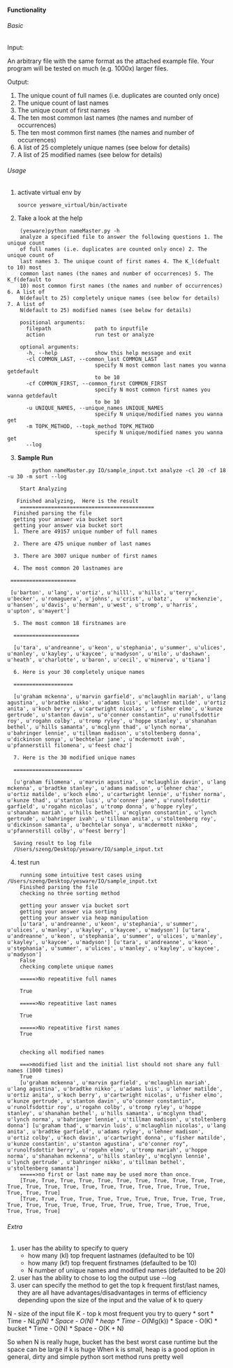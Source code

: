#### Functionality
###### Basic
Input:

An arbitrary file with the same format as the attached example file. Your
program will be tested on much (e.g. 1000x) larger files.

Output:

1. The unique count of full names (i.e. duplicates are counted only once)
2. The unique count of last names
3. The unique count of first names
4. The ten most common last names (the names and number of occurrences)
5. The ten most common first names (the names and number of occurrences)
6. A list of 25 completely unique names (see below for details)
7. A list of 25 modified names (see below for details)

###### Usage
1.  activate virtual env by
    ```
    source yesware_virtual/bin/activate
    ```
2.  Take a look at the help
```
    (yesware)python nameMaster.py -h
    analyze a specified file to answer the following questions 1. The unique count
    of full names (i.e. duplicates are counted only once) 2. The unique count of
    last names 3. The unique count of first names 4. The K_l(defualt to 10) most
    common last names (the names and number of occurrences) 5. The K_f(default to
    10) most common first names (the names and number of occurrences) 6. A list of
    N(default to 25) completely unique names (see below for details) 7. A list of
    N(default to 25) modified names (see below for details)

    positional arguments:
      filepath              path to inputfile
      action                run test or analyze

    optional arguments:
      -h, --help            show this help message and exit
      -cl COMMON_LAST, --common_last COMMON_LAST
                            specify N most common last names you wanna getdefault
                            to be 10
      -cf COMMON_FIRST, --common_first COMMON_FIRST
                            specify N most common first names you wanna getdefault
                            to be 10
      -u UNIQUE_NAMES, --unique_names UNIQUE_NAMES
                            specify N unique/modified names you wanna get
      -m TOPK_METHOD, --topk_method TOPK_METHOD
                            specify N unique/modified names you wanna get
      --log
  ```
3.  **Sample Run**

```
        python nameMaster.py IO/sample_input.txt analyze -cl 20 -cf 18 -u 30 -m sort --log

    Start Analyzing

   Finished analyzing,  Here is the result
    ===========================================
  Finished parsing the file
  getting your answer via bucket sort
  getting your answer via bucket sort
  1. There are 49157 unique number of full names

  2. There are 475 unique number of last names

  3. There are 3007 unique number of first names

  4. The most common 20 lastnames are
 
 =====================
 
 [u'barton', u'lang', u'ortiz', u'hilll', u'hills', u'terry', u'becker', u'romaguera', u'johns', u'crist', u'batz',    u'mckenzie', u'hansen', u'davis', u'herman', u'west', u'tromp', u'harris', u'upton', u'mayert']

  5. The most common 18 firstnames are
  
  =====================
  
  [u'tara', u'andreanne', u'keon', u'stephania', u'summer', u'ulices', u'manley', u'kayley', u'kaycee', u'madyson', u'milo', u'dashawn', u'heath', u'charlotte', u'baron', u'cecil', u'minerva', u'tiana']

  6. Here is your 30 completely unique names
  
  ===================
  
  [u'graham mckenna', u'marvin garfield', u'mclaughlin mariah', u'lang agustina', u'bradtke nikko', u'adams luis', u'lehner matilde', u'ortiz anita', u'koch berry', u'cartwright nicolas', u'fisher elmo', u'kunze gertrude', u'stanton davin', u"o'conner constantin", u'runolfsdottir roy', u'rogahn colby', u'tromp ryley', u'hoppe stanley', u'shanahan bethel', u'hills samanta', u'mcglynn thad', u'lynch norma', u'bahringer lennie', u'tillman madison', u'stoltenberg donna', u'dickinson sonya', u'bechtelar jane', u'mcdermott ivah', u'pfannerstill filomena', u'feest chaz']

  7. Here is the 30 modified unique names
  
  ======================
  
  [u'graham filomena', u'marvin agustina', u'mclaughlin davin', u'lang mckenna', u'bradtke stanley', u'adams madison', u'lehner chaz', u'ortiz matilde', u'koch elmo', u'cartwright lennie', u'fisher norma', u'kunze thad', u'stanton luis', u"o'conner jane", u'runolfsdottir garfield', u'rogahn nicolas', u'tromp donna', u'hoppe ryley', u'shanahan mariah', u'hills bethel', u'mcglynn constantin', u'lynch gertrude', u'bahringer ivah', u'tillman anita', u'stoltenberg roy', u'dickinson samanta', u'bechtelar sonya', u'mcdermott nikko', u'pfannerstill colby', u'feest berry']

  Saving result to log file
  /Users/szeng/Desktop/yesware/IO/sample_input.txt
```
4. test run

```
    running some intuitive test cases using /Users/szeng/Desktop/yesware/IO/sample_input.txt
    Finished parsing the file
    checking no three sorting method

    getting your answer via bucket sort
    getting your answer via sorting
    getting your answer via heap manipulation
    [u'tara', u'andreanne', u'keon', u'stephania', u'summer', u'ulices', u'manley', u'kayley', u'kaycee', u'madyson'] [u'tara', u'andreanne', u'keon', u'stephania', u'summer', u'ulices', u'manley', u'kayley', u'kaycee', u'madyson'] [u'tara', u'andreanne', u'keon', u'stephania', u'summer', u'ulices', u'manley', u'kayley', u'kaycee', u'madyson']
    False
    checking complete unique names

    =====>No repeatitive full names

    True

    =====>No repeatitive last names

    True

    =====>No repeatitive first names
    True


    checking all modified names

    ===>modified list and the initial list should not share any full names (1000 times)
    True
    [u'graham mckenna', u'marvin garfield', u'mclaughlin mariah', u'lang agustina', u'bradtke nikko', u'adams luis', u'lehner matilde', u'ortiz anita', u'koch berry', u'cartwright nicolas', u'fisher elmo', u'kunze gertrude', u'stanton davin', u"o'conner constantin", u'runolfsdottir roy', u'rogahn colby', u'tromp ryley', u'hoppe stanley', u'shanahan bethel', u'hills samanta', u'mcglynn thad', u'lynch norma', u'bahringer lennie', u'tillman madison', u'stoltenberg donna'] [u'graham thad', u'marvin luis', u'mclaughlin nicolas', u'lang anita', u'bradtke garfield', u'adams ryley', u'lehner madison', u'ortiz colby', u'koch davin', u'cartwright donna', u'fisher matilde', u'kunze constantin', u'stanton agustina', u"o'conner roy", u'runolfsdottir berry', u'rogahn elmo', u'tromp mariah', u'hoppe norma', u'shanahan mckenna', u'hills stanley', u'mcglynn lennie', u'lynch gertrude', u'bahringer nikko', u'tillman bethel', u'stoltenberg samanta']
    =====>no first or last name may be used more than once.
    [True, True, True, True, True, True, True, True, True, True, True, True, True, True, True, True, True, True, True, True, True, True, True, True, True]
    [True, True, True, True, True, True, True, True, True, True, True, True, True, True, True, True, True, True, True, True, True, True, True, True, True]

```


###### Extra
1. user has the ability to specify to query
    * how many (kl) top frequent lastnames (defaulted to be 10)
    * how many (kf) top frequent firstnames (defaulted to be 10)
    * N number of unique names and modified names (defaulted to be 20)
2. user has the ability to chose to log the output use --log
3. user can specify the method to get the top k frequent first/last names, they
are all have advantages/disadvantages in terms of efficiency depending upon the
size of the input and the value of k to query

N - size of the input file
K - top k most frequent you try to query
        *  sort
            * Time - N*Lg(N)
            * Space - O(N)
        * heap
            * Time - O(N*lg(k))
            * Space - O(K)
        * bucket
            * Time - O(N)
            * Space - O(K + N)

So when N is really huge, bucket has the best worst case runtime but the space
can be large if k is huge
When k is small, heap is a good option
in general, dirty and simple python sort method runs pretty well
